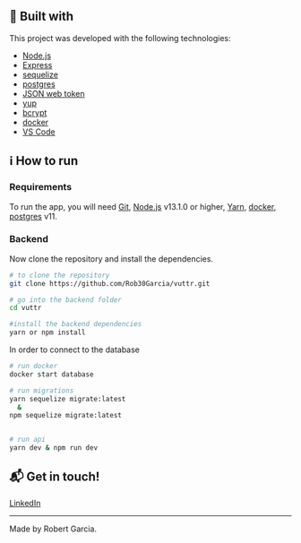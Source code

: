 
## :rocket: Built with

This project was developed with the following technologies:

-  [Node.js](https://nodejs.org/)
-  [Express](https://expressjs.com/)
-  [sequelize](https://sequelize.org/)
-  [postgres](https://www.postgresql.org/)
-  [JSON web token](https://github.com/auth0/node-jsonwebtoken)
-  [yup](https://github.com/jquense/yup)
-  [bcrypt](https://github.com/kelektiv/node.bcrypt.js/)
-  [docker](https://www.docker.com/)
-  [VS Code](https://code.visualstudio.com/)

## :information_source: How to run
### Requirements
To run the app, you will need [Git](https://git-scm.com), [Node.js](https://nodejs.org/) v13.1.0 or higher, [Yarn](https://yarnpkg.com/), [docker](https://www.docker.com/), [postgres](https://www.postgresql.org/) v11.
<br>

### Backend
Now clone the repository and install the dependencies.
```bash
# to clone the repository
git clone https://github.com/Rob30Garcia/vuttr.git

# go into the backend folder
cd vuttr

#install the backend dependencies
yarn or npm install

```
In order to connect to the database
```bash
# run docker
docker start database

# run migrations
yarn sequelize migrate:latest
  &
npm sequelize migrate:latest


# run api
yarn dev & npm run dev
```

## :mailbox_with_mail: Get in touch!

[LinkedIn](linkedin.com/in/robert-garcia-37a346199)

---

Made by Robert Garcia.
